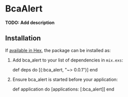 # BcaAlert

**TODO: Add description**

## Installation

If [available in Hex](https://hex.pm/docs/publish), the package can be installed as:

  1. Add bca_alert to your list of dependencies in `mix.exs`:

        def deps do
          [{:bca_alert, "~> 0.0.1"}]
        end

  2. Ensure bca_alert is started before your application:

        def application do
          [applications: [:bca_alert]]
        end


